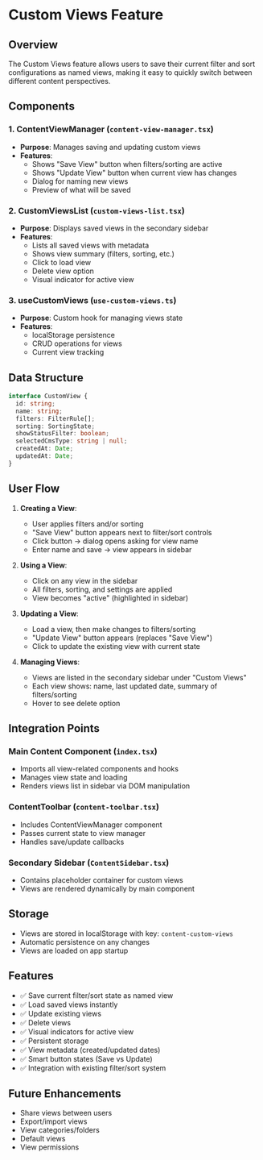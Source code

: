 # Custom Views Feature

## Overview
The Custom Views feature allows users to save their current filter and sort configurations as named views, making it easy to quickly switch between different content perspectives.

## Components

### 1. ContentViewManager (`content-view-manager.tsx`)
- **Purpose**: Manages saving and updating custom views
- **Features**:
  - Shows "Save View" button when filters/sorting are active
  - Shows "Update View" button when current view has changes
  - Dialog for naming new views
  - Preview of what will be saved

### 2. CustomViewsList (`custom-views-list.tsx`)
- **Purpose**: Displays saved views in the secondary sidebar
- **Features**:
  - Lists all saved views with metadata
  - Shows view summary (filters, sorting, etc.)
  - Click to load view
  - Delete view option
  - Visual indicator for active view

### 3. useCustomViews (`use-custom-views.ts`)
- **Purpose**: Custom hook for managing views state
- **Features**:
  - localStorage persistence
  - CRUD operations for views
  - Current view tracking

## Data Structure

```typescript
interface CustomView {
  id: string;
  name: string;
  filters: FilterRule[];
  sorting: SortingState;
  showStatusFilter: boolean;
  selectedCmsType: string | null;
  createdAt: Date;
  updatedAt: Date;
}
```

## User Flow

1. **Creating a View**:
   - User applies filters and/or sorting
   - "Save View" button appears next to filter/sort controls
   - Click button → dialog opens asking for view name
   - Enter name and save → view appears in sidebar

2. **Using a View**:
   - Click on any view in the sidebar
   - All filters, sorting, and settings are applied
   - View becomes "active" (highlighted in sidebar)

3. **Updating a View**:
   - Load a view, then make changes to filters/sorting
   - "Update View" button appears (replaces "Save View")
   - Click to update the existing view with current state

4. **Managing Views**:
   - Views are listed in the secondary sidebar under "Custom Views"
   - Each view shows: name, last updated date, summary of filters/sorting
   - Hover to see delete option

## Integration Points

### Main Content Component (`index.tsx`)
- Imports all view-related components and hooks
- Manages view state and loading
- Renders views list in sidebar via DOM manipulation

### ContentToolbar (`content-toolbar.tsx`)
- Includes ContentViewManager component
- Passes current state to view manager
- Handles save/update callbacks

### Secondary Sidebar (`ContentSidebar.tsx`)
- Contains placeholder container for custom views
- Views are rendered dynamically by main component

## Storage
- Views are stored in localStorage with key: `content-custom-views`
- Automatic persistence on any changes
- Views are loaded on app startup

## Features
- ✅ Save current filter/sort state as named view
- ✅ Load saved views instantly
- ✅ Update existing views
- ✅ Delete views
- ✅ Visual indicators for active view
- ✅ Persistent storage
- ✅ View metadata (created/updated dates)
- ✅ Smart button states (Save vs Update)
- ✅ Integration with existing filter/sort system

## Future Enhancements
- Share views between users
- Export/import views
- View categories/folders
- Default views
- View permissions 